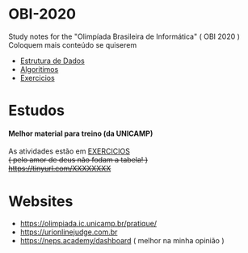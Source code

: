 # OBI-2020
Study notes for the "Olimpíada Brasileira de Informática" ( OBI 2020 )  
Coloquem mais conteúdo se quiserem
- [Estrutura de Dados](/dados/)
- [Algoritimos](/ALGORITIMOS.md)
- [Exercicios](/EXERCICIOS.md)

# Estudos
#### Melhor material para treino (da UNICAMP)   
As atividades estão em [EXERCICIOS](/EXERCICIOS.md)  
~~( pelo amor de deus não fodam a tabela! )~~  
~~https://tinyurl.com/XXXXXXXX~~

# Websites
- https://olimpiada.ic.unicamp.br/pratique/
- https://urionlinejudge.com.br
- https://neps.academy/dashboard ( melhor na minha opinião )
